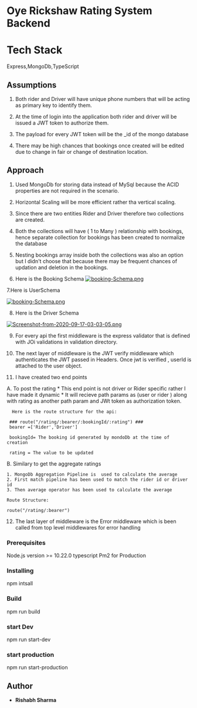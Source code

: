 # Oye Rickshaw Rating System Backend


# Tech Stack 
Express,MongoDb,TypeScript


## Assumptions

1. Both rider and Driver will have unique phone numbers that will be acting as primary key 
to identify them.
2. At the time of login into the application both rider and driver will be issued a JWT token 
to authorize them.

3. The payload for every JWT token will be the _id of the mongo database
4. There may be high chances that bookings once created will be edited due to change in fair
or change of destination location.

## Approach 

1. Used MongoDb for storing data instead of MySql because  the ACID properties are not required in the scenario.
2. Horizontal Scaling will be more efficient rather tha vertical scaling.
3. Since there are two entities Rider and Driver therefore two collections are created.
4. Both the collections will have  ( 1 to Many ) relationship with bookings, hence separate 
collection for bookings has been created to normalize the database
5. Nesting bookings array inside both the collections was also an option but I didn't 
choose that because there may be frequent chances of updation and deletion in the bookings.

6. Here is the Booking Schema 
[![booking-Schema.png](https://i.postimg.cc/qBtbXQgh/booking-Schema.png)](https://postimg.cc/7bknq33w)

7.Here is  UserSchema 

[![booking-Schema.png](https://i.postimg.cc/qBtbXQgh/booking-Schema.png)](https://postimg.cc/7bknq33w)

8. Here is the Driver Schema

[![Screenshot-from-2020-09-17-03-03-05.png](https://i.postimg.cc/k5bGv0rY/Screenshot-from-2020-09-17-03-03-05.png)](https://postimg.cc/PLddtF51)


9. For every api the first middleware is the express validator that is defined 
with JOi validations in validation directory.

10. The next layer of middleware is the JWT verify middleware which authenticates the 
JWT passed in Headers. Once jwt is verified , userId is attached to the user object.


11. I have created two end points 

  A. To post the rating 
    * This end point is not driver  or Rider specific  rather I have made it dynamic 
    * It will recieve path params as (user or rider ) along with rating as another path param
      and JWt token as authorization token.

      Here is the route structure for the api:

     ### route("/rating/:bearer/:bookingId/:rating") ###
     bearer =['Rider','Driver'] 

     bookingId= The booking id generated by mondoDb at the time of creation

     rating = The value to be updated 

  B. Similary to get the aggregate ratings 

    1. MongoDb Aggregation Pipeline is  used to calculate the average
    2. First match pipeline has been used to match the rider id or driver id 
    3. Then average operator has been used to calculate the average 

    Route Structure:

    route("/rating/:bearer")

 12. The last layer of middleware is the Error middleware which is been called
 from top level middlewares for error handling 




### Prerequisites

   Node.js  version >= 10.22.0
   typescript
   Pm2 for Production
   


### Installing

 npm intsall

### Build 
 npm run build

 ### start Dev
 npm run start-dev

 ### start production 
 npm run start-production


## Author

* **Rishabh Sharma** 